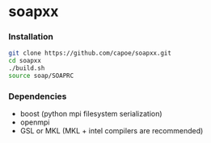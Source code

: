 # soapxx

### Installation
```bash
git clone https://github.com/capoe/soapxx.git
cd soapxx
./build.sh
source soap/SOAPRC
```

### Dependencies
- boost (python mpi filesystem serialization)
- openmpi
- GSL or MKL (MKL + intel compilers are recommended)
